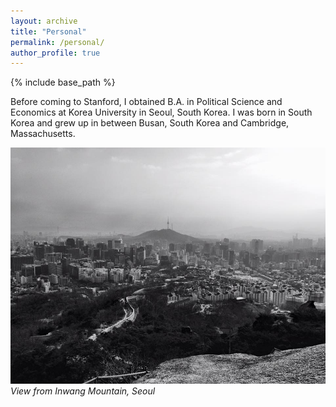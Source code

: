 ```yaml
---
layout: archive
title: "Personal"
permalink: /personal/
author_profile: true
---
```


{% include base_path %}

Before coming to Stanford, I obtained B.A. in Political Science and Economics at Korea University in Seoul, South Korea. I was born in South Korea and grew up in between Busan, South Korea and Cambridge, Massachusetts.

![](/images/seoul.jpg)
*View from Inwang Mountain, Seoul*
